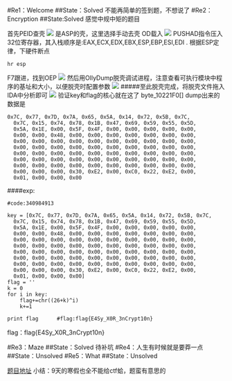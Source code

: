 #Re1：Welcome
##State：Solved
不能再简单的签到题，不想说了
#Re2：Encryption
##State:Solved
感觉中规中矩的题目

首先PEID查壳
![](https://upload-images.jianshu.io/upload_images/16194151-e1bb35b250cd545c.png?imageMogr2/auto-orient/strip%7CimageView2/2/w/1240)
是ASP的壳，这里选择手动去壳
OD载入
![](https://upload-images.jianshu.io/upload_images/16194151-6d9cd6ca8a5714c7.png?imageMogr2/auto-orient/strip%7CimageView2/2/w/1240)
PUSHAD指令压入32位寄存器，其入栈顺序是:EAX,ECX,EDX,EBX,ESP,EBP,ESI,EDI .
根据ESP定律，下硬件断点
```
hr esp
```
F7跟进，找到OEP
![](https://upload-images.jianshu.io/upload_images/16194151-a42ad8829f23534a.png?imageMogr2/auto-orient/strip%7CimageView2/2/w/1240)
然后用OllyDump脱壳调试进程，注意查看可执行模块中程序的基址和大小，以便脱壳时配置参数
![](https://upload-images.jianshu.io/upload_images/16194151-592d9ec66a60eea7.png?imageMogr2/auto-orient/strip%7CimageView2/2/w/1240)
#####至此脱壳完成，将脱壳文件拖入IDA中分析即可
![](https://upload-images.jianshu.io/upload_images/16194151-c7a281188de18bff.png?imageMogr2/auto-orient/strip%7CimageView2/2/w/1240)
验证key和flag的核心就在这了
byte_10221F0[] dump出来的数据是
```
0x7C, 0x77, 0x7D, 0x7A, 0x65, 0x5A, 0x14, 0x72, 0x5B, 0x7C,
  0x7C, 0x15, 0x74, 0x78, 0x1B, 0x47, 0x69, 0x59, 0x55, 0x5D,
  0x5A, 0x1E, 0x00, 0x5F, 0x4F, 0x00, 0x00, 0x00, 0x00, 0x00,
  0x00, 0x00, 0x48, 0x00, 0x00, 0x00, 0x00, 0x00, 0x00, 0x00,
  0x00, 0x00, 0x00, 0x00, 0x00, 0x00, 0x00, 0x00, 0x00, 0x00,
  0x00, 0x00, 0x00, 0x00, 0x00, 0x00, 0x00, 0x00, 0x00, 0x00,
  0x00, 0x00, 0x00, 0x00, 0x00, 0x00, 0x00, 0x00, 0x00, 0x00,
  0x00, 0x00, 0x00, 0x00, 0x00, 0x00, 0x00, 0x00, 0x00, 0x00,
  0x00, 0x00, 0x00, 0x00, 0x00, 0x00, 0x00, 0x00, 0x00, 0x00,
  0x00, 0x00, 0x00, 0x30, 0xE2, 0x00, 0xC0, 0x22, 0xE2, 0x00,
  0x01, 0x00, 0x00, 0x00
```
####exp:
```
#code:340984913

key = [0x7C, 0x77, 0x7D, 0x7A, 0x65, 0x5A, 0x14, 0x72, 0x5B, 0x7C,
  0x7C, 0x15, 0x74, 0x78, 0x1B, 0x47, 0x69, 0x59, 0x55, 0x5D,
  0x5A, 0x1E, 0x00, 0x5F, 0x4F, 0x00, 0x00, 0x00, 0x00, 0x00,
  0x00, 0x00, 0x48, 0x00, 0x00, 0x00, 0x00, 0x00, 0x00, 0x00,
  0x00, 0x00, 0x00, 0x00, 0x00, 0x00, 0x00, 0x00, 0x00, 0x00,
  0x00, 0x00, 0x00, 0x00, 0x00, 0x00, 0x00, 0x00, 0x00, 0x00,
  0x00, 0x00, 0x00, 0x00, 0x00, 0x00, 0x00, 0x00, 0x00, 0x00,
  0x00, 0x00, 0x00, 0x00, 0x00, 0x00, 0x00, 0x00, 0x00, 0x00,
  0x00, 0x00, 0x00, 0x00, 0x00, 0x00, 0x00, 0x00, 0x00, 0x00,
  0x00, 0x00, 0x00, 0x30, 0xE2, 0x00, 0xC0, 0x22, 0xE2, 0x00,
  0x01, 0x00, 0x00, 0x00]
flag = ''
k = 0
for i in key:
    flag+=chr((26+k)^i)
    k+=1

print flag      #flag:flag{E4Sy_X0R_3nCrypt10n}
```
flag：flag{E4Sy_X0R_3nCrypt10n}

#Re3：Maze
##State：Solved
待补坑
#Re4：人生有时候就是要莽一点
##State：Unsolved
#Re5：What
##State：Unsolved

[题目地址](https://l3hsec.com/2019/01/19/l3h-recruit-reversing/)
小结：9天的寒假也全不能给ctf蛤，题蛮有意思的